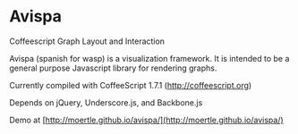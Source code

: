 Avispa
======

Coffeescript Graph Layout and Interaction

Avispa (spanish for wasp) is a visualization framework. It is intended to be a
general purpose Javascript library for rendering graphs.

Currently compiled with CoffeeScript 1.7.1 (http://coffeescript.org)

Depends on jQuery, Underscore.js, and Backbone.js

Demo at [http://moertle.github.io/avispa/](http://moertle.github.io/avispa/)
